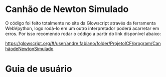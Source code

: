 # Canhão de Newton Simulado
O código foi feito totalmente no site da Glowscript através da ferramenta WebVpython, logo rodá-lo em um outro interpretador poderá acarretar em erros. Por isso recomendo rodar o código a partir do link disponível abaixo:

https://glowscript.org/#/user/andre.fabiano/folder/ProjetoICF/program/CanhãodeNewtonSimulado

# Guia de usuário 
